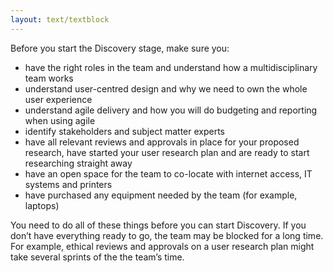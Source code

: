```yaml
---
layout: text/textblock
---
```


Before you start the Discovery stage, make sure you:
- have the right roles in the team and understand how a multidisciplinary team works
- understand user-centred design and why we need to own the whole user experience
- understand agile delivery and how you will do budgeting and reporting when using agile
- identify stakeholders and subject matter experts
- have all relevant reviews and approvals in place for your proposed research, have started your user research plan and are ready to start researching straight away
- have an open space for the team to co-locate with internet access, IT systems and printers
- have purchased any equipment needed by the team (for example, laptops)

You need to do all of these things before you can start Discovery. If you don’t have everything ready to go, the team may be blocked for a long time. For example, ethical reviews and approvals on a user research plan might take several sprints of the the team’s time.
